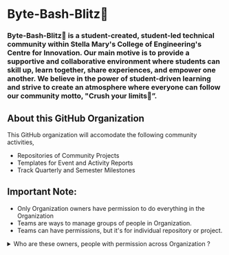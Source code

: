 # Byte-Bash-Blitz👊 
### Byte-Bash-Blitz👊 is a student-created, student-led technical community within Stella Mary's College of Engineering's Centre for Innovation. Our main motive is to provide a supportive and collaborative environment where students can skill up, learn together, share experiences, and empower one another.  We believe in the power of student-driven learning and strive to create an atmosphere where everyone can follow our community motto, "Crush your limits👊”.

## About this GitHub Organization
This GitHub organization will accomodate the following community activities,
- Repositories of Community Projects
- Templates for Event and Activity Reports
- Track Quarterly and Semester Milestones

## Important Note:
- Only Organization owners have permission to do everything in the Organization
- Teams are ways to manage groups of people in Organization.
- Teams can have permissions, but it's for individual repository or project.
<details>
<summary>Who are these owners, people with permission across Organization ?</summary>
  1. Stella Mary's Enterprise Admin <br />
  2. Industrial Organization Administration Advisor - Former IT Operations <br />
  3. Anyone Appointed by Enterprise or Community to Admistration <br />
  4. Current IT Operations Organizer of Byte-Bash-Blitz👊 <br />
</details>

